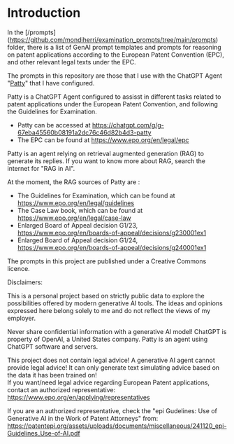 # Introduction
In the [/prompts] (https://github.com/mondiherri/examination_prompts/tree/main/prompts) folder, there is a list of GenAI prompt templates and prompts for reasoning on patent applications according to the European Patent Convention (EPC), and other relevant legal texts under the EPC.

The prompts in this repository are those that I use with the ChatGPT Agent "[Patty](https://chatgpt.com/g/g-67eba45560b08191a2dc76c46d82b4d3-patty)" that I have configured.

Patty is a ChatGPT Agent configured to assisst in different tasks related to patent applications under the European Patent Convention, and following the Guidelines for Examination.
- Patty can be accessed at https://chatgpt.com/g/g-67eba45560b08191a2dc76c46d82b4d3-patty
- The EPC can be found at https://www.epo.org/en/legal/epc

Patty is an agent relying on retrieval augmented generation (RAG) to generate its replies. If you want to know more about RAG, search the internet for "RAG in AI".

At the moment, the RAG sources of Patty are :
- The Guidelines for Examination, which can be found at https://www.epo.org/en/legal/guidelines
- The Case Law book, which can be found at https://www.epo.org/en/legal/case-law
- Enlarged Board of Appeal decision G1/23, https://www.epo.org/en/boards-of-appeal/decisions/g230001ex1
- Enlarged Board of Appeal decision G1/24, https://www.epo.org/en/boards-of-appeal/decisions/g240001ex1

The prompts in this project are published under a Creative Commons licence.

Disclaimers:

This is a personal project based on strictly public data to explore the possibilities offered by modern generative AI tools.
The ideas and opinions expressed here belong solely to me and do not reflect the views of my employer.

Never share confidential information with a generative AI model! 
ChatGPT is property of OpenAI, a United States company.
Patty is an agent using ChatGPT software and servers.

This project does not contain legal advice! 
A generative AI agent cannot provide legal advice! It can only generate text simulating advice based on the data it has been trained on!  
If you want/need legal advice regarding European Patent applications, contact an authorized representative: https://www.epo.org/en/applying/representatives

If you are an authorized representative, check the "epi Gudelines: Use of Generative AI in the Work of Patent Attorneys" from: https://patentepi.org/assets/uploads/documents/miscellaneous/241120_epi-Guidelines_Use-of-AI.pdf
